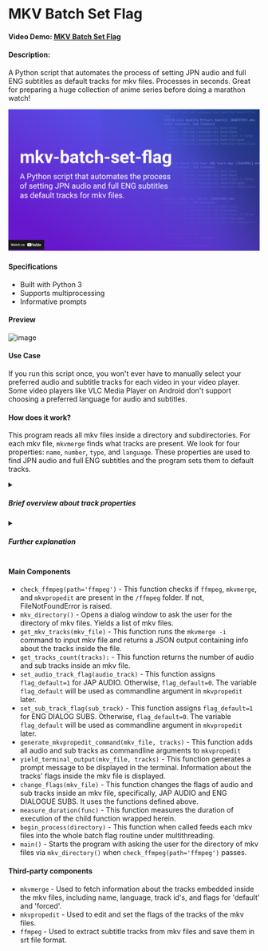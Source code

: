 # MKV Batch Set Flag
#### Video Demo:  [MKV Batch Set Flag](https://youtu.be/QFvRN-Czedc)
#### Description:
A Python script that automates the process of setting JPN audio and full ENG subtitles as default tracks for mkv files.
Processes in seconds.
Great for preparing a huge collection of anime series before doing a marathon watch!

[![Watch the video](./preview/thumbnail.png)](https://youtu.be/QFvRN-Czedc)

#### Specifications
- Built with Python 3
- Supports multiprocessing
- Informative prompts

#### Preview
![image](./preview/preview.gif)

#### Use Case
If you run this script once, you won't ever have to manually select your preferred audio and subtitle tracks for each video in your video player. 
Some video players like VLC Media Player on Android don't support choosing a preferred language for audio and subtitles.

#### How does it work?
This program reads all mkv files inside a directory and subdirectories. 
For each mkv file, `mkvmerge` finds what tracks are present. 
We look for four properties: `name`, `number`, `type`, and `language`.
These properties are used to find JPN audio and full ENG subtitles and the program sets them to default tracks.
<details>
<summary><h5>Brief overview about track properties</h5></summary>

- `name` is the label assigned to a track, useful for mkv files that provide subtitles for full dialog and for song lyrics only.
- `number` is the index of the track in the mkv file. Usually, video track always comes first at `number = 1`, followed by an audio track, and so on.
- `type` can be one of these: `video`, `audio`, `subtitles`. Naturally, a complete mkv file should contain at least three different tracks.
- `language` tells what the track's language is. For Japanese, `language=jpn` while for English, `language=eng`. 
Some tracks may not have any assigned language like video tracks, thus `lanuage=und` which means undetermined.
</details>
<details>
<summary><h5>Further explanation</h5></summary>

Because we know each track's properties, we can find tracks with `(type=audio and language=jpn)` or `(type=subtitles and language=eng)` and give these tracks a `flag-default=1` assignment. Otherwise, we give unwanted tracks `flag-default=0`.

The program automates the sending of command-line arguments to `mkvpropedit`. Here is an example of a generated command line effortlessly:
```bat
mkvpropedit "Anime S01E01.mkv" \
--edit track:2 --set flag-default=1 --set flag-forced=1 \ 
--edit track:3 --set flag-default=0 --set flag-forced=0 \
--edit track:4 --set flag-default=1 --set flag-forced=1 \
--edit track:5 --set flag-default=0 --set flag-forced=0 \
```
provided that `track:2` is a JPN audio track and `track:4` is full ENG dialogue subtitles track, while `track:3` is an ENG audio track and `track:5` is a song lyrics track. Remember that `track:1` is the video track so there is no need to modify it.

If there is at least one JPN audio track and at least one ENG dialogue subtitles track set to default after this process, then the program returns a `Pass` indicator.
Below is a sample output after a successful processing of an mkv file:
```bat
Anime S01E01.mkv
 Audio tracks:2 Subtitle tracks:2
 Track:2 Type:aud Language:jap Name:Japanese Dub
 Track:3 Type:aud Language:eng Name:English Dub
 Track:4 Type:sub Language:eng Name:English Sub
 Track:5 Type:sub Language:jap Name:Japanese Sub
Pass
```
</details>

#### Main Components
- `check_ffmpeg(path='ffmpeg')` - This function checks if `ffmpeg`, `mkvmerge`, and `mkvpropedit` are present in the `/ffmpeg` folder. If not, FileNotFoundError is raised.
- `mkv_directory()` - Opens a dialog window to ask the user for the directory of mkv files. Yields a list of mkv files. 
- `get_mkv_tracks(mkv_file)` - This function runs the `mkvmerge -i` command to input mkv file and returns a JSON output containing info about the tracks inside the file.
- `get_tracks_count(tracks):` - This function returns the number of audio and sub tracks inside an mkv file.
- `set_audio_track_flag(audio_track)` - This function assigns `flag_default=1` for JAP AUDIO. Otherwise, `flag_default=0`. The variable `flag_default` will be used as commandline argument in `mkvpropedit` later.
- `set_sub_track_flag(sub_track)` - This function assigns `flag_default=1` for ENG DIALOG SUBS. Otherwise, `flag_default=0`. The variable `flag_default` will be used as commandline argument in `mkvpropedit` later.
- `generate_mkvpropedit_command(mkv_file, tracks)` - This function adds all audio and sub tracks as commandline arguments to `mkvpropedit`
- `yield_terminal_output(mkv_file, tracks)` - This function generates a prompt message to be displayed in the terminal. Information about the tracks' flags inside the mkv file is displayed.
- `change_flags(mkv_file)` - This function changes the flags of audio and sub tracks inside an mkv file, specifically, JAP AUDIO and ENG DIALOGUE SUBS. It uses the functions defined above.
- `measure_duration(func)` - This function measures the duration of execution of the child function wrapped herein.
- `begin_process(directory)` - This function when called feeds each mkv files into the whole batch flag routine under multithreading.
- `main()` - Starts the program with asking the user for the directory of mkv files via `mkv_directory()` when `check_ffmpeg(path='ffmpeg')` passes.

#### Third-party components
- `mkvmerge` - Used to fetch information about the tracks embedded inside the mkv files, including name, language, track id's, and flags for 'default' and 'forced'.
- `mkvpropedit` - Used to edit and set the flags of the tracks of the mkv files. 
- `ffmpeg` - Used to extract subtitle tracks from mkv files and save them in srt file format.